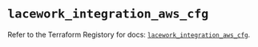 # `lacework_integration_aws_cfg`

Refer to the Terraform Registory for docs: [`lacework_integration_aws_cfg`](https://registry.terraform.io/providers/lacework/lacework/1.15.0/docs/resources/integration_aws_cfg).
